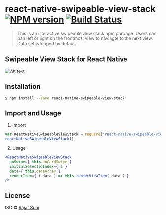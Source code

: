 # react-native-swipeable-view-stack [![NPM version](https://badge.fury.io/js/react-native-swipeable-view-stack.svg)](https://npmjs.org/package/react-native-swipeable-view-stack) [![Build Status](https://travis-ci.org/Rajat%20Soni/react-native-swipeable-view-stack.svg?branch=master)](https://travis-ci.org/Rajat%20Soni/react-native-swipeable-view-stack)

> This is an interactive swipeable view stack npm package. Users can pan left or right on the frontmost view to naviagte to the next view. Data set is looped by defaut.

## Swipeable View Stack for React Native
![Alt text](https://cdn-images-1.medium.com/max/1600/1*fZMcXULoOCSGl8qBrHoILw.gif "Swipeable View Stack")

## Installation

```sh
$ npm install --save react-native-swipeable-view-stack
```

## Import and Usage
1) Import
```js
var ReactNativeSwipeableViewStack = require('react-native-swipeable-view-stack');
reactNativeSwipeableViewStack();
```
2) Usage
```jsx
<ReactNativeSwipeableViewStack
  onSwipe={ this.onCardSwipe }
  initialSelectedIndex={ 1 }
  data={ this.dataArray }
  renderItem={ ( data ) => this.renderViewItem( data ) }
/>
```

## License

ISC © [Rajat Soni](https://www.npmjs.com/~rajatsoni)
